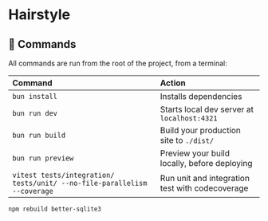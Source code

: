 # Hairstyle

## 🧞 Commands

All commands are run from the root of the project, from a terminal:

| Command                   | Action                                          |
|:--------------------------|:------------------------------------------------|
| `bun install`             | Installs dependencies                           |
| `bun run dev`             | Starts local dev server at `localhost:4321`     |
| `bun run build`           | Build your production site to `./dist/`         |
| `bun run preview`         | Preview your build locally, before deploying    |
| `vitest tests/integration/ tests/unit/ --no-file-parallelism --coverage`       | Run unit and integration test with codecoverage |



```
npm rebuild better-sqlite3
```
